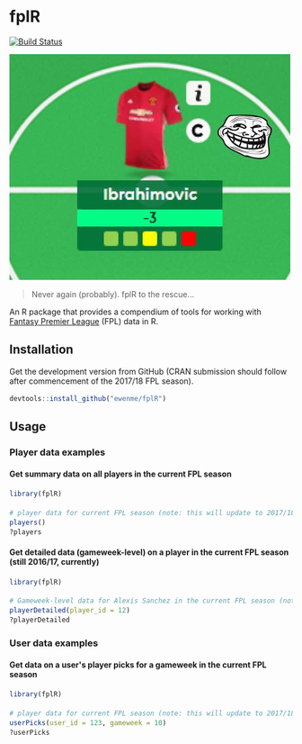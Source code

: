 
fplR
====

[![Build Status](https://travis-ci.org/ewenme/fplR.png)](https://travis-ci.org/ewenme/fplR)

![](Qul9n6x.jpg)

> Never again (probably). fplR to the rescue...

An R package that provides a compendium of tools for working with [Fantasy Premier League](https://fantasy.premierleague.com) (FPL) data in R.

Installation
------------

Get the development version from GitHub (CRAN submission should follow after commencement of the 2017/18 FPL season).

``` r
devtools::install_github("ewenme/fplR")
```

Usage
-----

### Player data examples

#### Get summary data on all players in the current FPL season

``` r
library(fplR)

# player data for current FPL season (note: this will update to 2017/18 season once underway):
players()
?players
```

#### Get detailed data (gameweek-level) on a player in the current FPL season (still 2016/17, currently)

``` r
library(fplR)

# Gameweek-level data for Alexis Sanchez in the current FPL season (note: this will update to 2017/18 season once underway):
playerDetailed(player_id = 12)
?playerDetailed
```

### User data examples

#### Get data on a user's player picks for a gameweek in the current FPL season

``` r
library(fplR)

# player data for current FPL season (note: this will update to 2017/18 season once underway):
userPicks(user_id = 123, gameweek = 10)
?userPicks
```
